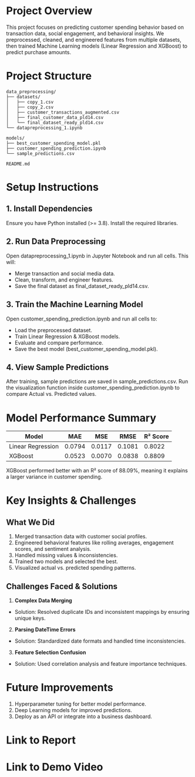 # Project Overview
This project focuses on predicting customer spending behavior based on transaction data, social engagement, and behavioral insights. We preprocessed, cleaned, and engineered features from multiple datasets, then trained Machine Learning models (Linear Regression and XGBoost) to predict purchase amounts.


# Project Structure
```
data_preprocessing/
├── datasets/
│   ├── copy_1.csv
│   ├── copy_2.csv
│   ├── customer_transactions_augmented.csv
│   ├── final_customer_data_pld14.csv
│   └── final_dataset_ready_pld14.csv
└── datapreprocessing_1.ipynb

models/
├── best_customer_spending_model.pkl
├── customer_spending_prediction.ipynb
└── sample_predictions.csv

README.md
```


# Setup Instructions

## 1. Install Dependencies
Ensure you have Python installed (>= 3.8). Install the required libraries.

## 2. Run Data Preprocessing
Open datapreprocessing_1.ipynb in Jupyter Notebook and run all cells. This will:
 - Merge transaction and social media data.
 - Clean, transform, and engineer features.
 - Save the final dataset as final_dataset_ready_pld14.csv.

## 3. Train the Machine Learning Model
Open customer_spending_prediction.ipynb and run all cells to:
 -  Load the preprocessed dataset.
 -  Train Linear Regression & XGBoost models.
 - Evaluate and compare performance.
 - Save the best model (best_customer_spending_model.pkl).

## 4. View Sample Predictions
After training, sample predictions are saved in sample_predictions.csv.
Run the visualization function inside customer_spending_prediction.ipynb to compare Actual vs. Predicted values.


# Model Performance Summary
| Model               | MAE   | MSE   | RMSE  | R² Score |
|---------------------|-------|-------|-------|----------|
| Linear Regression   | 0.0794| 0.0117| 0.1081| 0.8022   |
| XGBoost             | 0.0523| 0.0070| 0.0838| 0.8809   |

XGBoost performed better with an R² score of 88.09%, meaning it explains a larger variance in customer spending.


# Key Insights & Challenges

## What We Did
1. Merged transaction data with customer social profiles.
2. Engineered behavioral features like rolling averages, engagement scores, and sentiment analysis.
3. Handled missing values & inconsistencies.
4. Trained two models and selected the best.
5. Visualized actual vs. predicted spending patterns.

## Challenges Faced & Solutions
1. **Complex Data Merging**
- Solution: Resolved duplicate IDs and inconsistent mappings by ensuring unique keys.

2. **Parsing DateTime Errors**
- Solution: Standardized date formats and handled time inconsistencies.

3. **Feature Selection Confusion**
- Solution: Used correlation analysis and feature importance techniques.


# Future Improvements
1. Hyperparameter tuning for better model performance.
2. Deep Learning models for improved predictions.
3. Deploy as an API or integrate into a business dashboard.


# Link to Report

# Link to Demo Video
